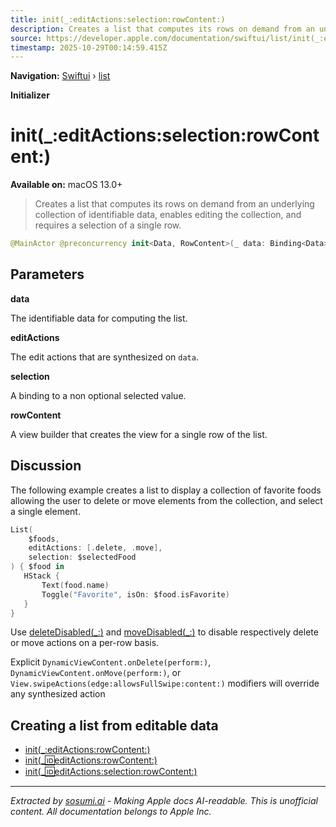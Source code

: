 ```yaml
---
title: init(_:editActions:selection:rowContent:)
description: Creates a list that computes its rows on demand from an underlying collection of identifiable data, enables editing the collection, and requires a selection of a single row.
source: https://developer.apple.com/documentation/swiftui/list/init(_:editactions:selection:rowcontent:)
timestamp: 2025-10-29T00:14:59.415Z
---
```


**Navigation:** [Swiftui](/documentation/swiftui) › [list](/documentation/swiftui/list)

**Initializer**

# init(_:editActions:selection:rowContent:)

**Available on:** macOS 13.0+

> Creates a list that computes its rows on demand from an underlying collection of identifiable data, enables editing the collection, and requires a selection of a single row.

```swift
@MainActor @preconcurrency init<Data, RowContent>(_ data: Binding<Data>, editActions: EditActions<Data>, selection: Binding<SelectionValue>, @ViewBuilder rowContent: @escaping (Binding<Data.Element>) -> RowContent) where Content == ForEach<IndexedIdentifierCollection<Data, Data.Element.ID>, Data.Element.ID, EditableCollectionContent<RowContent, Data>>, Data : MutableCollection, Data : RandomAccessCollection, RowContent : View, Data.Element : Identifiable, Data.Index : Hashable
```

## Parameters

**data**

The identifiable data for computing the list.



**editActions**

The edit actions that are synthesized on `data`.



**selection**

A binding to a non optional selected value.



**rowContent**

A view builder that creates the view for a single row of the list.



## Discussion

The following example creates a list to display a collection of favorite foods allowing the user to delete or move elements from the collection, and select a single element.

```swift
List(
    $foods,
    editActions: [.delete, .move],
    selection: $selectedFood
) { $food in
   HStack {
       Text(food.name)
       Toggle("Favorite", isOn: $food.isFavorite)
   }
}
```

Use [deleteDisabled(_:)](/documentation/swiftui/view/deletedisabled(_:)) and [moveDisabled(_:)](/documentation/swiftui/view/movedisabled(_:)) to disable respectively delete or move actions on a per-row basis.

Explicit `DynamicViewContent.onDelete(perform:)`, `DynamicViewContent.onMove(perform:)`, or `View.swipeActions(edge:allowsFullSwipe:content:)` modifiers will override any synthesized action

## Creating a list from editable data

- [init(_:editActions:rowContent:)](/documentation/swiftui/list/init(_:editactions:rowcontent:))
- [init(_:id:editActions:rowContent:)](/documentation/swiftui/list/init(_:id:editactions:rowcontent:))
- [init(_:id:editActions:selection:rowContent:)](/documentation/swiftui/list/init(_:id:editactions:selection:rowcontent:))

---

*Extracted by [sosumi.ai](https://sosumi.ai) - Making Apple docs AI-readable.*
*This is unofficial content. All documentation belongs to Apple Inc.*
